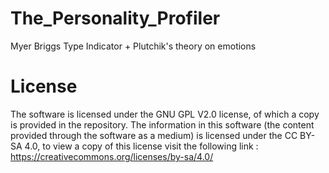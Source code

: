 # The_Personality_Profiler
Myer Briggs Type Indicator + Plutchik's theory on emotions

# License 
The software is licensed under the GNU GPL V2.0 license, of which a copy is provided in the repository.
The information in this software (the content provided through the software as a medium) is licensed under the CC BY-SA 4.0,
to view a copy of this license visit the following link : https://creativecommons.org/licenses/by-sa/4.0/
